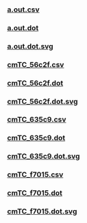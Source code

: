### [a.out.csv](a.out.csv)
### [a.out.dot](a.out.dot)
### [a.out.dot.svg](a.out.dot.svg)
### [cmTC_56c2f.csv](cmTC_56c2f.csv)
### [cmTC_56c2f.dot](cmTC_56c2f.dot)
### [cmTC_56c2f.dot.svg](cmTC_56c2f.dot.svg)
### [cmTC_635c9.csv](cmTC_635c9.csv)
### [cmTC_635c9.dot](cmTC_635c9.dot)
### [cmTC_635c9.dot.svg](cmTC_635c9.dot.svg)
### [cmTC_f7015.csv](cmTC_f7015.csv)
### [cmTC_f7015.dot](cmTC_f7015.dot)
### [cmTC_f7015.dot.svg](cmTC_f7015.dot.svg)
